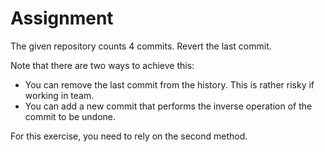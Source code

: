# Assignment

The given repository counts 4 commits. Revert the last commit.

Note that there are two ways to achieve this:

* You can remove the last commit from the history. This is rather risky if working in team.
* You can add a new commit that performs the inverse operation of the commit to be undone.

For this exercise, you need to rely on the second method.
